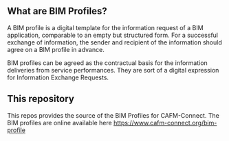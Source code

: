 ## What are BIM Profiles?

A BIM profile is a digital template for the information request of a BIM application, comparable to an empty but structured form. For a successful exchange of information, the sender and recipient of the information should agree on a BIM profile in advance.

BIM profiles can be agreed as the contractual basis for the information deliveries from service performances. They are sort of a digital expression for Information Exchange Requests.

## This repository
This repos provides the source of the BIM Profiles for CAFM-Connect. The BIM profiles are online available here
https://www.cafm-connect.org/bim-profile

